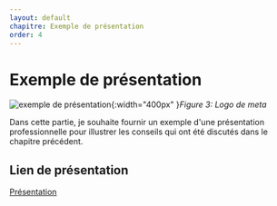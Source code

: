 ```yaml
---
layout: default
chapitre: Exemple de présentation
order: 4
---
```


# Exemple de présentation

![exemple de présentation](/lab-presentation/4.exemple-de-presentation/images/metaLogo.jpg){:width="400px" }*Figure 3: Logo de meta*

<!-- note -->
Dans cette partie, je souhaite fournir un exemple d'une présentation professionnelle pour illustrer les conseils qui ont été discutés dans le chapitre précédent.

## Lien de présentation

[Présentation](/lab-presentation/4.exemple-de-presentation/presentation.html)
<!-- new slide -->
